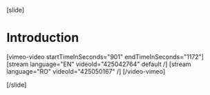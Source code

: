 [slide]
# Introduction

[vimeo-video startTimeInSeconds="901" endTimeInSeconds="1172"]
[stream language="EN" videoId="425042764" default /]
[stream language="RO" videoId="425050167" /]
[/video-vimeo]

[/slide]
